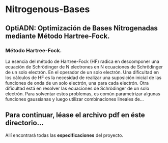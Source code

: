 # Nitrogenous-Bases

## OptiADN: Optimización de Bases Nitrogenadas mediante Método Hartree-Fock.

### Método Hartree-Fock.

La esencia del método de Hartree-Fock (HF) radica en descomponer una ecuación de Schrödinger de N electrones en N ecuaciones de Schrödinger de un solo electrón. En el operador de un solo electrón. Una dificultad en los cálculos de HF es la necesidad de realizar una suposición inicial de las funciones de onda de un solo electrón, una para cada electrón. Otra dificultad está en resolver las ecuaciones de Schrödinger de un solo electrón. Para solventar estos problemas, es común parametrizar algunas funciones gaussianas y luego utilizar combinaciones lineales de...

## Para continuar, léase el archivo pdf en éste directorio...
Allí encontrará todas las **especificaciones** del proyecto.
